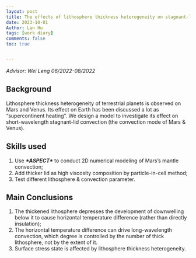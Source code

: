 ```yaml
---
layout: post
title: The effects of lithosphere thickness heterogeneity on stagnant-lid convection with high Rayleigh number
date: 2023-10-01
Author: Lan Hu
tags: [work diary]
comments: false
toc: true


---
```


*Advisor: Wei Leng	06/2022-08/2022*



## Background

Lithosphere thickness heterogeneity of terrestrial planets is observed on Mars and Venus. Its effect on Earth has been discussed a lot as “supercontinent heating”. We design a model to investigate its effect on short-wavelength stagnant-lid convection (the convection mode of Mars & Venus). 



## Skills used

1. Use ***\*ASPECT\**** to conduct 2D numerical modeling of Mars’s mantle convection; 
2. Add thicker lid as high viscosity composition by particle-in-cell method; 
3. Test different lithosphere & convection parameter.



## Main Conclusions

1) The thickened lithosphere depresses the development of downwelling below it to cause horizontal temperature difference (rather than directly insulation); 
2) The horizontal temperature difference can drive long-wavelength convection, which degree is controlled by the number of thick lithosphere, not by the extent of it. 
3) Surface stress state is affected by lithosphere thickness heterogeneity.
